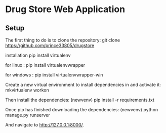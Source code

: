 # Drug Store Web Application

## Setup

The first thing to do is to clone the repository:
git clone https://github.com/prince33805/drugstore

installation 
pip install virtualenv

for linux :
pip install virtualenvwrapper

for windows : 
pip install virtualenvwrapper-win

Create a new virtual environment to install dependencies in and activate it:
mkvirtualenv <newvenv>
workon <newvenv>

Then install the dependencies:
(newvenv) pip install -r requirements.txt

Once pip has finished downloading the dependencies:
(newvenv) python manage.py runserver

And navigate to 
http://127.0.0.1:8000/.
